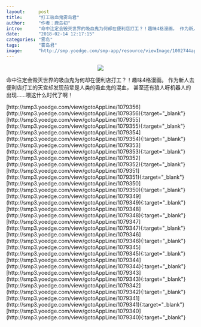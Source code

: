 ```yaml
---
layout:     post
title:      "打工吸血鬼雾岛君"
author:     "作者：鹿岛初"
intro:      "命中注定会毁灭世界的吸血鬼为何却在便利店打工？！趣味4格漫画。 作为新人去便利店打工的天宫却发现前辈是人类的吸血鬼的混血， 甚至还有狼人呀机器人的出现……喂这什么时代了啊！"
date:       "2018-02-14 12:17:15"
categories: "雾岛"
tags:       "雾岛君"
image:      "http://smp.yoedge.com/smp-app/resource/viewImage/1002744appline.png"
---
```

<div style="text-align: center">
<p><img src="http://smp.yoedge.com/smp-app/resource/viewImage/1002744appline.png"/></p>
</div>
<p class="post-meta">
<span>命中注定会毁灭世界的吸血鬼为何却在便利店打工？！趣味4格漫画。 作为新人去便利店打工的天宫却发现前辈是人类的吸血鬼的混血， 甚至还有狼人呀机器人的出现……喂这什么时代了啊！</span>
</p>
[http://smp3.yoedge.com/view/gotoAppLine/1079356](http://smp3.yoedge.com/view/gotoAppLine/1079356){:target="_blank"}
[http://smp3.yoedge.com/view/gotoAppLine/1079355](http://smp3.yoedge.com/view/gotoAppLine/1079355){:target="_blank"}
[http://smp3.yoedge.com/view/gotoAppLine/1079354](http://smp3.yoedge.com/view/gotoAppLine/1079354){:target="_blank"}
[http://smp3.yoedge.com/view/gotoAppLine/1079353](http://smp3.yoedge.com/view/gotoAppLine/1079353){:target="_blank"}
[http://smp3.yoedge.com/view/gotoAppLine/1079352](http://smp3.yoedge.com/view/gotoAppLine/1079352){:target="_blank"}
[http://smp3.yoedge.com/view/gotoAppLine/1079351](http://smp3.yoedge.com/view/gotoAppLine/1079351){:target="_blank"}
[http://smp3.yoedge.com/view/gotoAppLine/1079350](http://smp3.yoedge.com/view/gotoAppLine/1079350){:target="_blank"}
[http://smp3.yoedge.com/view/gotoAppLine/1079349](http://smp3.yoedge.com/view/gotoAppLine/1079349){:target="_blank"}
[http://smp3.yoedge.com/view/gotoAppLine/1079348](http://smp3.yoedge.com/view/gotoAppLine/1079348){:target="_blank"}
[http://smp3.yoedge.com/view/gotoAppLine/1079347](http://smp3.yoedge.com/view/gotoAppLine/1079347){:target="_blank"}
[http://smp3.yoedge.com/view/gotoAppLine/1079346](http://smp3.yoedge.com/view/gotoAppLine/1079346){:target="_blank"}
[http://smp3.yoedge.com/view/gotoAppLine/1079345](http://smp3.yoedge.com/view/gotoAppLine/1079345){:target="_blank"}
[http://smp3.yoedge.com/view/gotoAppLine/1079344](http://smp3.yoedge.com/view/gotoAppLine/1079344){:target="_blank"}
[http://smp3.yoedge.com/view/gotoAppLine/1079343](http://smp3.yoedge.com/view/gotoAppLine/1079343){:target="_blank"}
[http://smp3.yoedge.com/view/gotoAppLine/1079342](http://smp3.yoedge.com/view/gotoAppLine/1079342){:target="_blank"}
[http://smp3.yoedge.com/view/gotoAppLine/1079341](http://smp3.yoedge.com/view/gotoAppLine/1079341){:target="_blank"}
[http://smp3.yoedge.com/view/gotoAppLine/1079340](http://smp3.yoedge.com/view/gotoAppLine/1079340){:target="_blank"}


